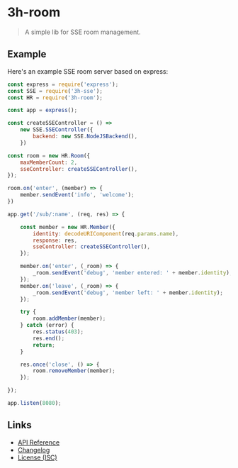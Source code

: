 # 3h-room

> A simple lib for SSE room management.

## Example

Here's an example SSE room server based on express:

```js
const express = require('express');
const SSE = require('3h-sse');
const HR = require('3h-room');

const app = express();

const createSSEController = () =>
    new SSE.SSEController({
        backend: new SSE.NodeJSBackend(),
    })

const room = new HR.Room({
    maxMemberCount: 2,
    sseController: createSSEController(),
});

room.on('enter', (member) => {
    member.sendEvent('info', 'welcome');
})

app.get('/sub/:name', (req, res) => {

    const member = new HR.Member({
        identity: decodeURIComponent(req.params.name),
        response: res,
        sseController: createSSEController(),
    });

    member.on('enter', (_room) => {
        _room.sendEvent('debug', 'member entered: ' + member.identity);
    });
    member.on('leave', (_room) => {
        _room.sendEvent('debug', 'member left: ' + member.identity);
    });

    try {
        room.addMember(member);
    } catch (error) {
        res.status(403);
        res.end();
        return;
    }

    res.once('close', () => {
        room.removeMember(member);
    });

});

app.listen(8080);
```

## Links

- [API Reference](https://github.com/huang2002/3h-room/wiki)
- [Changelog](./CHANGELOG.md)
- [License (ISC)](./LICENSE)
